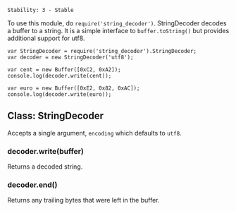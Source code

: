 
    Stability: 3 - Stable

To use this module, do `require('string_decoder')`. StringDecoder decodes a
buffer to a string. It is a simple interface to `buffer.toString()` but provides
additional support for utf8.

    var StringDecoder = require('string_decoder').StringDecoder;
    var decoder = new StringDecoder('utf8');

    var cent = new Buffer([0xC2, 0xA2]);
    console.log(decoder.write(cent));

    var euro = new Buffer([0xE2, 0x82, 0xAC]);
    console.log(decoder.write(euro));

## Class: StringDecoder

Accepts a single argument, `encoding` which defaults to `utf8`.

### decoder.write(buffer)

Returns a decoded string.

### decoder.end()

Returns any trailing bytes that were left in the buffer.
